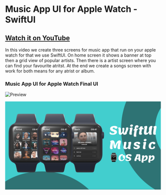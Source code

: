 # Music App UI for Apple Watch - SwiftUI

## [Watch it on YouTube](https://youtu.be/nY9e_yGlWaU)


In this video we create three screens for music app that run on your apple watch for that we use SwiftUI. On home screen it shows a banner at top then a grid view of popular artists. Then there is a artist screen where you can find your favourite atritst. At the end we create a songs screen with work for both means for any atrist or album.

### Music App UI for Apple Watch Final UI

![Preview](/gif.gif)

![App UI](images/ui.png)
